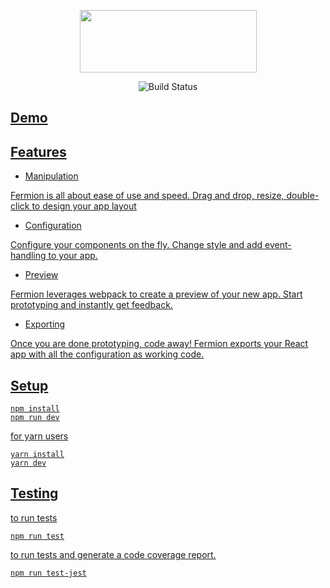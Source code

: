 <p align='center'><img height ='100' width='283' src="https://github.com/FermORG/fermorg.github.io/blob/master/assets/images/logo1.png?raw=true" /></p>


<p align='center'>
<img src="https://img.shields.io/travis/FermORG/FermionJS.svg" alt="Build Status" /></a>
<a href="https://travis-ci.org/FermORG/FermionJS">
</p>

## Demo

## Features

- Manipulation

Fermion is all about ease of use and speed. Drag and drop, resize, double-click to design your app layout

- Configuration

Configure your components on the fly. Change style and add event-handling to your app.

- Preview

Fermion leverages webpack to create a preview of your new app. Start prototyping and instantly get feedback.

- Exporting

Once you are done prototyping, code away! Fermion exports your React app with all the configuration as working code.

## Setup

```
npm install
npm run dev
```
for yarn users
```
yarn install
yarn dev
```

## Testing

to run tests
```
npm run test
```
to run tests and generate a code coverage report.
```
npm run test-jest
```
